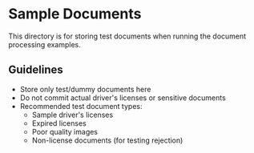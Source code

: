 # Sample Documents

This directory is for storing test documents when running the document processing examples.

## Guidelines
- Store only test/dummy documents here
- Do not commit actual driver's licenses or sensitive documents
- Recommended test document types:
  - Sample driver's licenses
  - Expired licenses
  - Poor quality images
  - Non-license documents (for testing rejection)